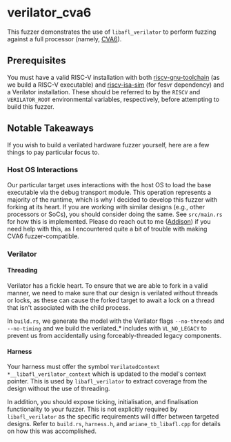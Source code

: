 # verilator_cva6

This fuzzer demonstrates the use of `libafl_verilator` to perform fuzzing against a full processor (namely, [CVA6]).

## Prerequisites

You must have a valid RISC-V installation with both [riscv-gnu-toolchain] (as we build a RISC-V executable) and
[riscv-isa-sim] (for fesvr dependency) and a Verilator installation. These should be referred to by the `RISCV` and
`VERILATOR_ROOT` environmental variables, respectively, before attempting to build this fuzzer.

## Notable Takeaways

If you wish to build a verilated hardware fuzzer yourself, here are a few things to pay particular focus to.

### Host OS Interactions

Our particular target uses interactions with the host OS to load the base executable via the debug transport module.
This operation represents a majority of the runtime, which is why I decided to develop this fuzzer with forking at its
heart. If you are working with similar designs (e.g., other processors or SoCs), you should consider doing the same.
See `src/main.rs` for how this is implemented. Please do reach out to me ([Addison]) if you need help with this, as I
encountered quite a bit of trouble with making CVA6 fuzzer-compatible.

### Verilator

#### Threading

Verilator has a fickle heart. To ensure that we are able to fork in a valid manner, we need to make sure that our design
is verilated without threads or locks, as these can cause the forked target to await a lock on a thread that isn't
associated with the child process.

In `build.rs`, we generate the model with the Verilator flags `--no-threads` and `--no-timing` and we build the
verilated_* includes with `VL_NO_LEGACY` to prevent us from accidentally using forceably-threaded legacy components.

#### Harness

Your harness must offer the symbol `VerilatedContext *__libafl_verilator_context` which is updated to the model's
context pointer. This is used by `libafl_verilator` to extract coverage from the design without the use of threading.

In addition, you should expose ticking, initialisation, and finalisation functionality to your fuzzer. This is not
explicitly required by `libafl_verilator` as the specific requirements will differ between targeted designs. Refer to
`build.rs`, `harness.h`, and `ariane_tb_libafl.cpp` for details on how this was accomplished.

[CVA6]: https://github.com/openhwgroup/cva6
[riscv-gnu-toolchain]: https://github.com/riscv-collab/riscv-gnu-toolchain
[riscv-isa-sim]: https://github.com/riscv-software-src/riscv-isa-sim/
[Addison]: mailto:research@addisoncrump.info